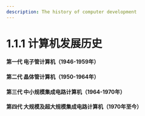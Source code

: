 ```yaml
---
description: The history of computer development
---
```


# 1.1.1 计算机发展历史

#### 第一代 电子管计算机（1946-1959年）

#### 第二代 晶体管计算机（1950-1964年）

#### 第三代 中小规模集成电路计算机（1964-1970年）

#### 第四代 大规模及超大规模集成电路计算机（1970年至今）
